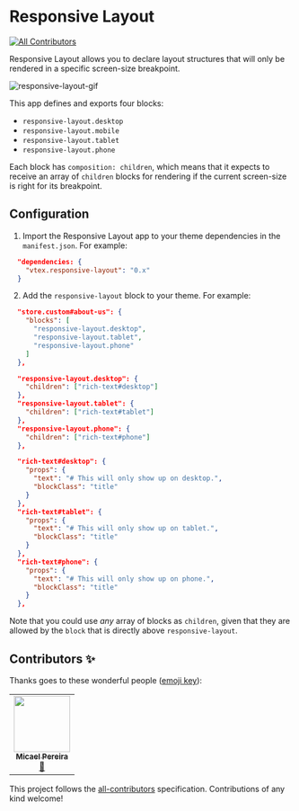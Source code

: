 # Responsive Layout
<!-- ALL-CONTRIBUTORS-BADGE:START - Do not remove or modify this section -->
[![All Contributors](https://img.shields.io/badge/all_contributors-1-orange.svg?style=flat-square)](#contributors-)
<!-- ALL-CONTRIBUTORS-BADGE:END -->

Responsive Layout allows you to declare layout structures that will only be rendered in a specific screen-size breakpoint.

![responsive-layout-gif](https://cdn.jsdelivr.net/gh/vtexdocs/dev-portal-content@main/images/vtex-responsive-layout-0.gif)

This app defines and exports four blocks:

- `responsive-layout.desktop`
- `responsive-layout.mobile`
- `responsive-layout.tablet`
- `responsive-layout.phone`

Each block has `composition: children`, which means that it expects to receive an array of `children` blocks for rendering if the current screen-size is right for its breakpoint.

## Configuration

1. Import the Responsive Layout app to your theme dependencies in the `manifest.json`. For example:

```json
  "dependencies: {
    "vtex.responsive-layout": "0.x"
  }
```

2. Add the `responsive-layout` block to your theme. For example:

```json
  "store.custom#about-us": {
    "blocks": [
      "responsive-layout.desktop",
      "responsive-layout.tablet",
      "responsive-layout.phone"
    ]
  },

  "responsive-layout.desktop": {
    "children": ["rich-text#desktop"]
  },
  "responsive-layout.tablet": {
    "children": ["rich-text#tablet"]
  },
  "responsive-layout.phone": {
    "children": ["rich-text#phone"]
  },

  "rich-text#desktop": {
    "props": {
      "text": "# This will only show up on desktop.",
      "blockClass": "title"
    }
  },
  "rich-text#tablet": {
    "props": {
      "text": "# This will only show up on tablet.",
      "blockClass": "title"
    }
  },
  "rich-text#phone": {
    "props": {
      "text": "# This will only show up on phone.",
      "blockClass": "title"
    }
  },
```

Note that you could use _any_ array of blocks as `children`, given that they are allowed by the `block` that is directly above `responsive-layout`.

## Contributors ✨

Thanks goes to these wonderful people ([emoji key](https://allcontributors.org/docs/en/emoji-key)):

<!-- ALL-CONTRIBUTORS-LIST:START - Do not remove or modify this section -->
<!-- prettier-ignore-start -->
<!-- markdownlint-disable -->
<table>
  <tr>
    <td align="center"><a href="http://gabenna.io"><img src="https://avatars1.githubusercontent.com/u/4580524?v=4" width="100px;" alt=""/><br /><sub><b>Micael Pereira</b></sub></a><br /><a href="https://github.com/vtex-apps/responsive-layout/commits?author=micas06gua" title="Documentation">📖</a></td>
  </tr>
</table>

<!-- markdownlint-enable -->
<!-- prettier-ignore-end -->
<!-- ALL-CONTRIBUTORS-LIST:END -->

This project follows the [all-contributors](https://github.com/all-contributors/all-contributors) specification. Contributions of any kind welcome!
